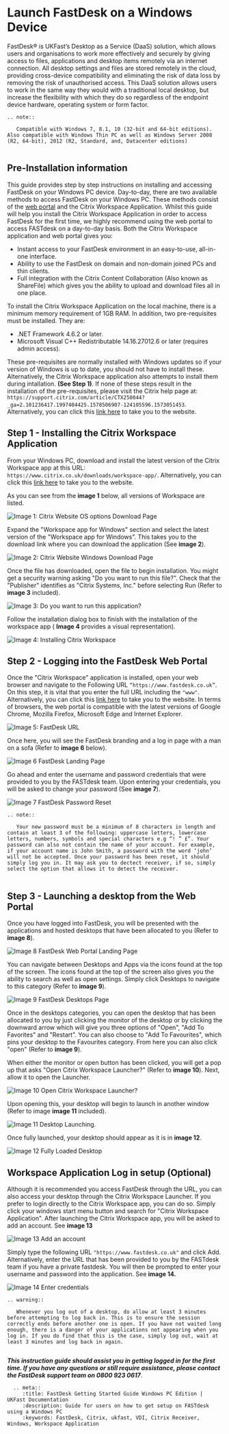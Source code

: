 # Launch FastDesk on a Windows Device

FastDesk®  is UKFast’s Desktop as a Service (DaaS) solution, which allows users and organisations to work more effectively and securely by giving access to files, applications and desktop items remotely via an internet connection. All desktop settings and files are stored remotely in the cloud, providing cross-device compatibility and eliminating the risk of data loss by removing the risk of unauthorised access. This DaaS solution allows users to work in the same way they would with a traditional local desktop, but increase the flexibility with which they do so regardless of the endpoint device hardware, operating system or form factor.

```eval_rst
.. note::

   Compatible with Windows 7, 8.1, 10 (32-bit and 64-bit editions). Also compatible with Windows Thin PC as well as Windows Server 2008 (R2, 64-bit), 2012 (R2, Standard, and, Datacenter editions)
   
```

## Pre-Installation information

This guide provides step by step instructions on installing and accessing FastDesk on your Windows PC device. Day-to-day, there are two available methods to access FastDesk on your Windows PC. These methods consist of the [web portal](https://www.fastdesk.co.uk/) and the Citrix Workspace Application. Whilst this guide will help you install the Citrix Workspace Application in order to access FastDesk for the first time, we highly recommend using the web portal to access FASTdesk on a day-to-day basis. Both the Citrix Workspace application and web portal gives you:

- Instant access to your FastDesk environment in an easy-to-use, all-in-one interface.
- Ability to use the FastDesk on domain and non-domain joined PCs and thin clients. 
- Full integration with the Citrix Content Collaboration (Also known as ShareFile) which gives you the ability to upload and download files all in one place.

To install the Citrix Workspace Application on the local machine, there is a minimum memory requirement of 1GB RAM. In addition, two pre-requisites must be installed. They are:

- .NET Framework 4.6.2 or later. 
- Microsoft Visual C++ Redistributable 14.16.27012.6 or later (requires admin access). 

These pre-requisites are normally installed with Windows updates so if your version of Windows is up to date, you should not have to install these. Alternatively, the Citrix Workspace application also attempts to install them during intallation. **(See Step 1)**. If none of these steps result in the installation of the pre-requisites, please visit the Citrix help page at:
`https://support.citrix.com/article/CTX250044?_ga=2.101236417.1997404425.1578506907-124105596.1573051453`. Alternatively, you can click this [link here](https://support.citrix.com/article/CTX250044?_ga=2.101236417.1997404425.1578506907-124105596.1573051453) to take you to the website.


## Step 1 - Installing the Citrix Workspace Application

From your Windows PC, download and install the latest version of the Citrix Workspace app at this URL:
`https://www.citrix.co.uk/downloads/workspace-app/`. Alternatively, you can click this [link here](https://www.citrix.co.uk/downloads/workspace-app/) to take you to the website.


As you can see from the **image 1** below, all versions of Workspace are listed. 

![Image 1: Citrix Website OS options Download Page](files/Website_download.PNG "Image 1: Citrix website OS options download page")

Expand the "Workspace app for Windows" section and select the latest version of the "Workspace app for Windows". This takes you to the download link where you can download the application (See **image 2**).

![Image 2: Citrix Website Windows Download Page](files/Website_download2.PNG "Image 2: Citrix website Windows download page")


Once the file has downloaded, open the file to begin installation. You might get a security warning asking "Do you want to run this file?". Check that the "Publisher" identifies as "Citrix Systems, Inc." before selecting Run (Refer to **image 3** included).

![Image 3: Do you want to run this application?](files/Run_file.PNG "Image 3: Do you want to run this application?")


Follow the installation dialog box to finish with the installation of the workspace app ( **Image 4** provides a visual representation).

![Image 4: Installing Citrix Workspace](files/Installing_app.PNG "Image 4: Installing Citrix Workspace Dialog box")

## Step 2 - Logging into the FastDesk Web Portal

Once the "Citrix Workspace" application is installed, open your web browser and navigate to the Following URL `“https://www.fastdesk.co.uk”`. On this step, it is vital that you enter the full URL including the `"www"`. Alternatively, you can click this [link here](https://www.fastdesk.co.uk) to take you to the website. In terms of browsers, the web portal is compatible with the latest versions of Google Chrome, Mozilla Firefox, Microsoft Edge and Internet Explorer.

![Image 5: FastDesk URL](files/Url.png "Image 5: FastDesk URL")

Once here, you will see the FastDesk branding and a log in page with a man on a sofa (Refer to **image 6** below). 


![Image 6 FastDesk Landing Page](files/Welcome_screen.png "Image 6: FastDesk Landing Page")

Go ahead and enter the username and password credentials that were provided to you by the FASTdesk team. Upon entering your credentials, you will be asked to change your password (See **image 7**). 

![Image 7 FastDesk Password Reset](files/resetpassword.png "Image 7: FastDesk Password Reset Page")

```eval_rst
.. note::

   Your new password must be a minimum of 8 characters in length and contain at least 3 of the following: uppercase letters, lowercase letters, numbers, symbols and special characters e.g “! ” £”. Your password can also not contain the name of your account. For example, if your account name is John Smith, a password with the word ‘john’ will not be accepted. Once your password has been reset, it should simply log you in. It may ask you to dectect receiver, if so, simply select the option that allows it to detect the receiver.
   
```

## Step 3 - Launching a desktop from the Web Portal

Once you have logged into FastDesk, you will be presented with the applications and hosted desktops that have been allocated to you (Refer to **image 8**). 

![Image 8 FastDesk Web Portal Landing Page](files/HomeScreen.PNG "Image 8: FastDesk Web Portal Landing Page")

You can navigate between Desktops and Apps via the icons found at the top of the screen. The icons found at the top of the screen also gives you the ability to search as well as open settings. Simply click Desktops to navigate to this category (Refer to **image 9**).

![Image 9 FastDesk Desktops Page](files/storefront.png "Image 9: FASTdesk Desktops Page")

Once in the desktops categories, you can open the desktop that has been allocated to you by just clicking the monitor of the desktop or by clicking the downward arrow which will give you three options of "Open", "Add To Favorites" and "Restart". You can also choose to "Add To Favourites", which pins your desktop to the Favourites category. From here you can also click "open" (Refer to **image 9**).

When either the monitor or open button has been clicked, you will get a pop up that asks "Open Citrix Workspace Launcher?" (Refer to **image 10**). Next, allow it to open the Launcher. 

![Image 10 Open Citrix Workspace Launcher?](files/Openlauncher.png "Image 10: Open Citrix Workspace Launcher?")

Upon opening this, your desktop will begin to launch in another window (Refer to image **image 11** included). 

![Image 11 Desktop Launching](files/Openingdesktop.PNG "Image 11: Desktop Launching").


Once fully launched, your desktop should appear as it is in **image 12**. 

![Image 12 Fully Loaded Desktop](files/otherwindow.png "Image 12: FASTdesk ready for use")

## Workspace Application Log in setup (Optional)

Although it is recommended you access FastDesk through the URL, you can also access your desktop through the Citrix Workspace Launcher. If you prefer to login directly to the Citrix Workspace app, you can do so. Simply click your windows start menu button and search for "Citrix Workspace Application". After launching the Citrix Workspace app, you will be asked to add an account. See **image 13**

![Image 13 Add an account](files/addaccountworkspace.png "Image 13: Add an account")

Simply type the following URL `"https://www.fastdesk.co.uk"` and click Add. Alternatively, enter the URL that has been provided to you by the FASTdesk team if you have a private fastdesk. You will then be prompted to enter your username and password into the application. See **image 14.**

![Image 14 Enter credentials](files/entercredsapp.PNG "Image 14: Enter Credentials")


```eval_rst
.. warning::

   Whenever you log out of a desktop, do allow at least 3 minutes before attempting to log back in. This is to ensure the session correctly ends before another one is open. If you have not waited long enough, there is a danger of your applications not appearing when you log in. If you do find that this is the case, simply log out, wait at least 3 minutes and log back in again.
   
```

**_This instruction guide should assist you in getting logged in for the first time. If you have any questions or still require assistance, please contact the FastDesk support team on 0800 923 0617_**.

 ```eval_rst
   .. meta::
      :title: FastDesk Getting Started Guide Windows PC Edition | UKFast Documentation
      :description: Guide for users on how to get setup on FASTdesk using a Windows PC 
      :keywords: FastDesk, Citrix, ukfast, VDI, Citrix Receiver, Windows, Workspace Application 
```
